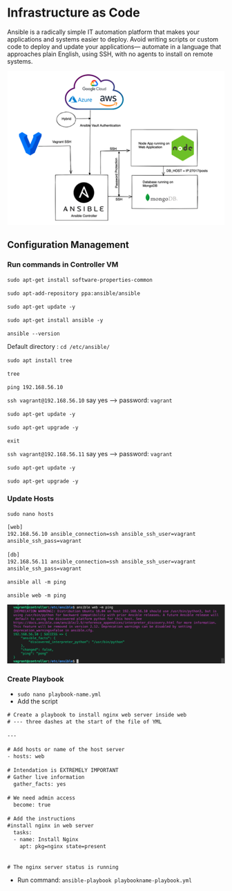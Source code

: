# Infrastructure as Code

Ansible is a radically simple IT automation platform that makes your applications and systems easier to deploy. Avoid writing scripts or custom code to deploy and update your applications— automate in a language that approaches plain English, using SSH, with no agents to install on remote systems.

![img](../images/Screenshot%202022-09-05%20at%2015.27.52.png)

## Configuration Management

### Run commands in Controller VM

`sudo apt-get install software-properties-common`

`sudo apt-add-repository ppa:ansible/ansible`

`sudo apt-get update -y`

`sudo apt-get install ansible -y`

`ansible --version`

Default directory : `cd /etc/ansible/`

`sudo apt install tree`

`tree`

`ping 192.168.56.10`

`ssh vagrant@192.168.56.10` say yes --> password: `vagrant`

`sudo apt-get update -y`

`sudo apt-get upgrade -y`

`exit`

`ssh vagrant@192.168.56.11` say yes --> password: `vagrant`

`sudo apt-get update -y`

`sudo apt-get upgrade -y`

### Update Hosts

`sudo nano hosts`

```
[web]
192.168.56.10 ansible_connection=ssh ansible_ssh_user=vagrant ansible_ssh_pass=vagrant

[db]
192.168.56.11 ansible_connection=ssh ansible_ssh_user=vagrant ansible_ssh_pass=vagrant

```

`ansible all -m ping`

`ansible web -m ping`

![img](../images/Screenshot%202022-09-06%20at%2009.21.16.png)

### Create Playbook

- `sudo nano playbook-name.yml`
- Add the script

```
# Create a playbook to install nginx web server inside web
# --- three dashes at the start of the file of YML

---

# Add hosts or name of the host server
- hosts: web

# Intendation is EXTREMELY IMPORTANT
# Gather live information
  gather_facts: yes

# We need admin access
  become: true

# Add the instructions
#install nginx in web server
  tasks:
  - name: Install Nginx
    apt: pkg=nginx state=present


# The nginx server status is running
```

- Run command: `ansible-playbook playbookname-playbook.yml`
